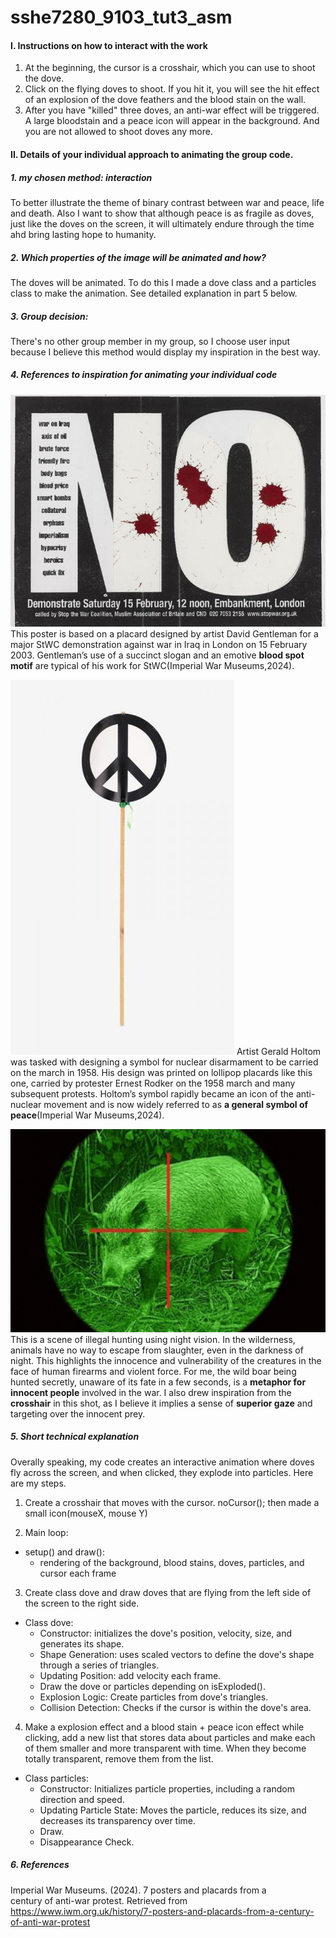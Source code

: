 # sshe7280_9103_tut3_asm

#### I. Instructions on how to interact with the work
1. At the beginning, the cursor is a crosshair, which you can use to shoot the dove.
2. Click on the flying doves to shoot. If you hit it, you will see the hit effect of an explosion of the dove feathers and the blood stain on the wall.
3. After you have "killed" three doves, an anti-war effect will be triggered. A large bloodstain and a peace icon will appear in the background. And you are not allowed to shoot doves any more.

#### II. Details of your individual approach to animating the group code.
##### 1. my chosen method: interaction
To better illustrate the theme of binary contrast between war and peace, life and death. Also I want to show that although peace is as fragile as doves, just like the doves on the screen, it will ultimately endure through the time ahd bring lasting hope to humanity.

##### 2. Which properties of the image will be animated and how?
The doves will be animated. To do this I made a dove class and a particles class to make the animation.
See detailed explanation in part 5 below.

##### 3. Group decision:
There's no other group member in my group, so I choose user input because I believe this method would display my inspiration in the best way.

##### 4. References to inspiration for animating your individual code
![image1](libraries/assets/image1.png)
This poster is based on a placard designed by artist David Gentleman for a major StWC demonstration against war in Iraq in London on 15 February 2003. Gentleman’s use of a succinct slogan and an emotive **blood spot motif** are typical of his work for StWC(Imperial War Museums,2024). 


![image2](libraries/assets/image2.jpg)
Artist Gerald Holtom was tasked with designing a symbol for nuclear disarmament to be carried on the march in 1958. His design was printed on lollipop placards like this one, carried by protester Ernest Rodker on the 1958 march and many subsequent protests. Holtom’s symbol rapidly became an icon of the anti-nuclear movement and is now widely referred to as **a general symbol of peace**(Imperial War Museums,2024).


![image3](libraries/assets/image3.jpg)
This is a scene of illegal hunting using night vision. In the wilderness, animals have no way to escape from slaughter, even in the darkness of night. This highlights the innocence and vulnerability of the creatures in the face of human firearms and violent force. For me, the wild boar being hunted secretly, unaware of its fate in a few seconds, is a **metaphor for innocent people** involved in the war.
I also drew inspiration from the **crosshair** in this shot, as I believe it implies a sense of **superior gaze** and targeting over the innocent prey.
    
##### 5. Short technical explanation
Overally speaking, my code creates an interactive animation where doves fly across the screen, and when clicked, they explode into particles. Here are my steps.

1. Create a crosshair that moves with the cursor.
    noCursor();
    then made a small icon(mouseX, mouse Y)

2. Main loop:
- setup() and draw():
    - rendering of the background, blood stains, doves, particles, and cursor each frame

3. Create class dove and draw doves that are flying from the left side of the screen to the right side.
- Class dove:
    - Constructor: initializes the dove's position, velocity, size, and generates its shape.
    - Shape Generation: uses scaled vectors to define the dove's shape through a series of triangles.
    - Updating Position: add velocity each frame.
    - Draw the dove or particles depending on isExploded().
    - Explosion Logic: Create particles from dove's triangles.
    - Collision Detection: Checks if the cursor is within the dove's area.

4. Make a explosion effect and a blood stain + peace icon effect while clicking, add a new list that stores data about particles and make each of them smaller and more transparent with time. When they become totally transparent, remove them from the list.
- Class particles:
    - Constructor: Initializes particle properties, including a random direction and speed.
    - Updating Particle State: Moves the particle, reduces its size, and decreases its transparency over time.
    - Draw.
    - Disappearance Check.

##### 6. References
Imperial War Museums. (2024). 7 posters and placards from a      
century of anti-war protest. Retrieved from https://www.iwm.org.uk/history/7-posters-and-placards-from-a-century-of-anti-war-protest







